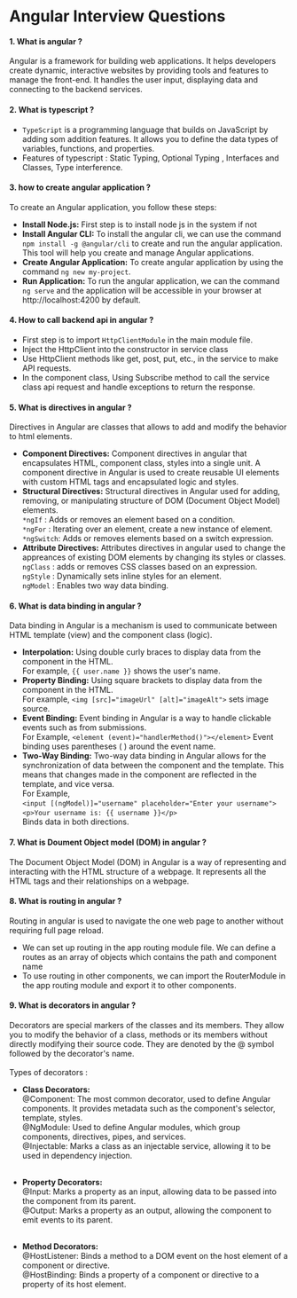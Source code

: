 # Angular Interview Questions

#### 1. What is angular ?
Angular is a framework for building web applications. It helps developers create dynamic, interactive websites by providing tools and features to manage the front-end.
It handles the user input, displaying data and connecting to the backend services.

#### 2. What is typescript ?
* `TypeScript` is a programming language that builds on JavaScript by adding som addition features. It allows you to define the data types of variables, functions, and properties.</br>
* Features of typescript : Static Typing, Optional Typing , Interfaces and Classes, Type interference.

#### 3. how to create angular application ?
To create an Angular application, you follow these steps:</br>

* <b>Install Node.js:</b> First step is to install node js in the system if not</br>
* <b>Install Angular CLI:</b> To install the angular cli, we can use the command `npm install -g @angular/cli` to create and run the angular application. This tool will help you create and manage Angular applications.</br>
* <b>Create Angular Application:</b> To create  angular application by using the command `ng new my-project`.</br>
* <b>Run Application:</b> To run the angular application, we can the command `ng serve` and the application will be accessible in your browser at http://localhost:4200 by default.

#### 4. How to call backend api in angular ?
* First step is to import `HttpClientModule` in the main module file.</br>
* Inject the HttpClient into the constructor in service class</br>
* Use HttpClient methods like get, post, put, etc., in the service to make API requests.</br>
* In the component class, Using Subscribe method to call the service class api request and handle exceptions to return the response.

#### 5. What is directives in angular ?
Directives in Angular are classes that allows to add and modify the behavior to html elements. </br>

* <b>Component Directives:</b> Component directives in angular that encapsulates HTML, component class, styles into a single unit. A component directive in Angular is used to create reusable UI elements with custom HTML tags and encapsulated logic and styles. </br>
* <b>Structural Directives:</b> Structural directives in Angular used for adding, removing, or manipulating structure of DOM (Document Object Model) elements.</br> 
  `*ngIf` : Adds or removes an element based on a condition.</br>
   `*ngFor` : Iterating over an element, create a new instance of element.</br>
  `*ngSwitch`: Adds or removes elements based on a switch expression. </br>
* <b>Attribute Directives:</b> Attributes directives in angular used to change the appreances of existing DOM elements by changing its styles or classes. </br>
   `ngClass` : adds or removes CSS classes based on an expression.</br>
   `ngStyle` : Dynamically sets inline styles for an element.</br>
   `ngModel` : Enables two way data binding.

#### 6. What is data binding in angular ?
Data binding in Angular is a mechanism is used to communicate between HTML template (view) and the component class (logic).</br>
* <b>Interpolation:</b> Using double curly braces to display data from the component in the HTML.</br>
  For example, `{{ user.name }}` shows the user's name.</br>
* <b>Property Binding:</b> Using square brackets to display data from the component in the HTML.</br>
  For example, `<img [src]="imageUrl" [alt]="imageAlt">` sets image source.</br>
* <b>Event Binding:</b> Event binding in Angular is a way to handle clickable events such as from submissions.</br>
  For Example, `<element (event)="handlerMethod()"></element>` Event binding uses parentheses ( ) around the event name.</br>
* <b>Two-Way Binding:</b> Two-way data binding in Angular allows for the synchronization of data between the component and the template. This means that changes 
  made in the component are reflected in the template, and vice versa.</br>
  For Example, </br>
 `<input [(ngModel)]="username" placeholder="Enter your username">`</br>
  `<p>Your username is: {{ username }}</p>`</br>
  Binds data in both directions.

 #### 7. What is Doument Object model (DOM) in angular ?
The Document Object Model (DOM) in Angular is a way of representing and interacting with the HTML structure of a webpage. It represents all the HTML tags and their relationships on a webpage.

#### 8. What is routing in angular ?
Routing in angular is used to navigate the one web page to another without requiring full page reload.</br>
* We can set up routing in the app routing module file. We can define a routes as an array of objects which contains the path and component name</br>
* To use routing in other components, we can import the RouterModule in the app routing module and export it to other components.
  
#### 9. What is decorators in angular ?
Decorators are special markers of the classes and its members. They allow you to modify the behavior of a class, methods or its members without directly modifying their source code.  They are denoted by the @ symbol followed by the decorator's name.</br></br>
Types of decorators :</br>
* <b>Class Decorators:</b></br>
@Component: The most common decorator, used to define Angular components. It provides metadata such as the component's selector, template, styles.</br>
@NgModule: Used to define Angular modules, which group components, directives, pipes, and services.</br>
@Injectable: Marks a class as an injectable service, allowing it to be used in dependency injection.</br></br>

* <b>Property Decorators:</b></br>
@Input: Marks a property as an input, allowing data to be passed into the component from its parent.</br>
@Output: Marks a property as an output, allowing the component to emit events to its parent.</br></br>

* <b>Method Decorators:</b></br>
@HostListener: Binds a method to a DOM event on the host element of a component or directive.</br>
@HostBinding: Binds a property of a component or directive to a property of its host element.

